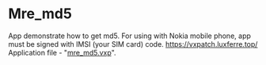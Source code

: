 # Mre_md5
App demonstrate how to get md5.
For using with Nokia mobile phone, app must be signed with IMSI (your SIM card) code.
https://vxpatch.luxferre.top/
Application file - "[mre_md5.vxp](https://github.com/RDZDX/mre_md5/blob/main/mre_md5.vxp?raw=true)".

